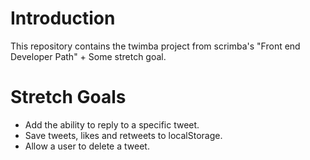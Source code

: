 # Introduction
This repository contains the twimba project from scrimba's "Front end Developer Path" + Some stretch goal.

# Stretch Goals
- Add the ability to reply to a specific tweet.
- Save tweets, likes and retweets to localStorage.
- Allow a user to delete a tweet.
